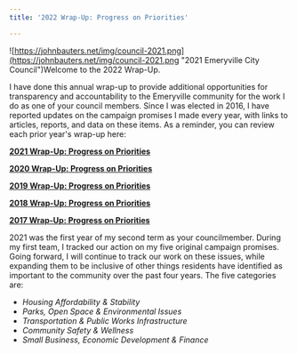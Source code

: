 ```yaml
---
title: '2022 Wrap-Up: Progress on Priorities'

---
```

![https://johnbauters.net/img/council-2021.png](https://johnbauters.net/img/council-2021.png "2021 Emeryville City Council")Welcome to the 2022 Wrap-Up. 

I have done this annual wrap-up to provide additional opportunities for transparency and accountability to the Emeryville community for the work I do as one of your council members. Since I was elected in 2016, I have reported updates on the campaign promises I made every year, with links to articles, reports, and data on these items. As a reminder, you can review each prior year's wrap-up here:

[**2021 Wrap-Up: Progress on Priorities**](https://johnbauters.net/2022/01/02/2021-wrap-up-progress-on-priorities/)

[**2020 Wrap-Up: Progress on Priorities**]()

[**2019 Wrap-Up: Progress on Priorities**]()

[**2018 Wrap-Up: Progress on Priorities**](https://johnbauters.net/2019/01/25/closing-out-2018-progress-on-priorities/)

[**2017 Wrap-Up: Progress on Priorities**](https://johnbauters.net/2018/01/01/closing-out-2017-progress-on-priorities/)

2021 was the first year of my second term as your councilmember. During my first team, I tracked our action on my five original campaign promises. Going forward, I will continue to track our work on these issues, while expanding them to be inclusive of other things residents have identified as important to the community over the past four years. The five categories are:

* _Housing Affordability & Stability_
* _Parks, Open Space & Environmental Issues_
* _Transportation & Public Works Infrastructure_
* _Community Safety & Wellness_
* _Small Business, Economic Development & Finance_